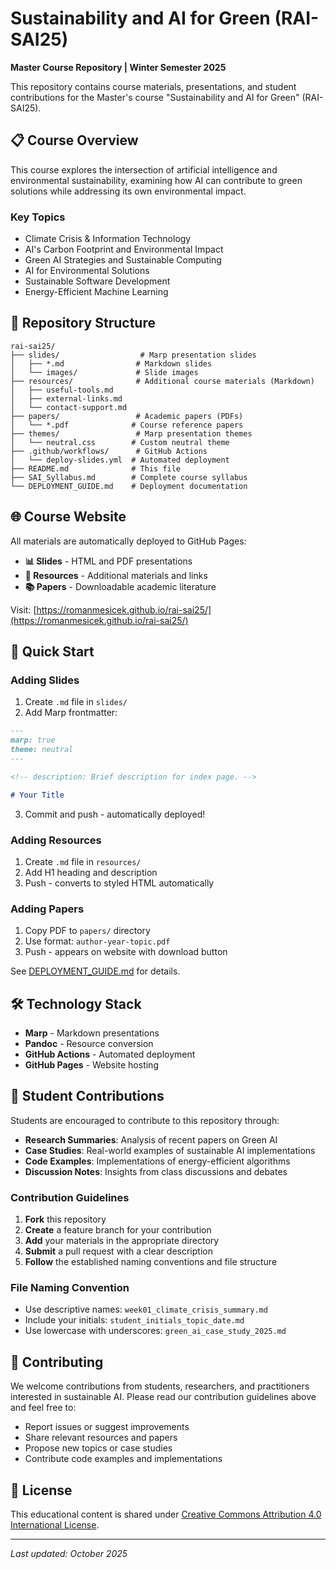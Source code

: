 # Sustainability and AI for Green (RAI-SAI25)

**Master Course Repository | Winter Semester 2025**

This repository contains course materials, presentations, and student contributions for the Master's course "Sustainability and AI for Green" (RAI-SAI25).

## 📋 Course Overview

This course explores the intersection of artificial intelligence and environmental sustainability, examining how AI can contribute to green solutions while addressing its own environmental impact.

### Key Topics
- Climate Crisis & Information Technology
- AI's Carbon Footprint and Environmental Impact
- Green AI Strategies and Sustainable Computing
- AI for Environmental Solutions
- Sustainable Software Development
- Energy-Efficient Machine Learning

## 📁 Repository Structure

```
rai-sai25/
├── slides/                  # Marp presentation slides
│   ├── *.md                # Markdown slides
│   └── images/             # Slide images
├── resources/              # Additional course materials (Markdown)
│   ├── useful-tools.md
│   ├── external-links.md
│   └── contact-support.md
├── papers/                 # Academic papers (PDFs)
│   └── *.pdf              # Course reference papers
├── themes/                 # Marp presentation themes
│   └── neutral.css        # Custom neutral theme
├── .github/workflows/      # GitHub Actions
│   └── deploy-slides.yml  # Automated deployment
├── README.md              # This file
├── SAI_Syllabus.md        # Complete course syllabus
└── DEPLOYMENT_GUIDE.md    # Deployment documentation
```

## 🌐 Course Website

All materials are automatically deployed to GitHub Pages:
- **📊 Slides** - HTML and PDF presentations
- **🔗 Resources** - Additional materials and links
- **📚 Papers** - Downloadable academic literature

Visit: [https://romanmesicek.github.io/rai-sai25/](https://romanmesicek.github.io/rai-sai25/)

## 🚀 Quick Start

### Adding Slides
1. Create `.md` file in `slides/`
2. Add Marp frontmatter:
```markdown
---
marp: true
theme: neutral
---

<!-- description: Brief description for index page. -->

# Your Title
```
3. Commit and push - automatically deployed!

### Adding Resources
1. Create `.md` file in `resources/`
2. Add H1 heading and description
3. Push - converts to styled HTML automatically

### Adding Papers
1. Copy PDF to `papers/` directory
2. Use format: `author-year-topic.pdf`
3. Push - appears on website with download button

See [DEPLOYMENT_GUIDE.md](DEPLOYMENT_GUIDE.md) for details.

## 🛠️ Technology Stack

- **Marp** - Markdown presentations
- **Pandoc** - Resource conversion
- **GitHub Actions** - Automated deployment
- **GitHub Pages** - Website hosting

## 👥 Student Contributions

Students are encouraged to contribute to this repository through:

- **Research Summaries**: Analysis of recent papers on Green AI
- **Case Studies**: Real-world examples of sustainable AI implementations
- **Code Examples**: Implementations of energy-efficient algorithms
- **Discussion Notes**: Insights from class discussions and debates

### Contribution Guidelines

1. **Fork** this repository
2. **Create** a feature branch for your contribution
3. **Add** your materials in the appropriate directory
4. **Submit** a pull request with a clear description
5. **Follow** the established naming conventions and file structure

### File Naming Convention
- Use descriptive names: `week01_climate_crisis_summary.md`
- Include your initials: `student_initials_topic_date.md`
- Use lowercase with underscores: `green_ai_case_study_2025.md`

## 🤝 Contributing

We welcome contributions from students, researchers, and practitioners interested in sustainable AI. Please read our contribution guidelines above and feel free to:

- Report issues or suggest improvements
- Share relevant resources and papers
- Propose new topics or case studies
- Contribute code examples and implementations

## 📄 License

This educational content is shared under [Creative Commons Attribution 4.0 International License](https://creativecommons.org/licenses/by/4.0/).

---

*Last updated: October 2025*